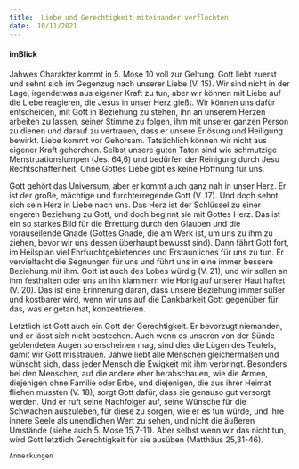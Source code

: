 ```yaml
---
title:  Liebe und Gerechtigkeit miteinander verflochten
date:  10/11/2021
---
```


#### imBlick

Jahwes Charakter kommt in 5. Mose 10 voll zur Geltung. Gott liebt zuerst und sehnt sich im Gegenzug nach unserer Liebe (V. 15). Wir sind nicht in der Lage, irgendetwas aus eigener Kraft zu tun, aber wir können mit Liebe auf die Liebe reagieren, die Jesus in unser Herz gießt. Wir können uns dafür entscheiden, mit Gott in Beziehung zu stehen, ihn an unserem Herzen arbeiten zu lassen, seiner Stimme zu folgen, ihm mit unserer ganzen Person zu dienen und darauf zu vertrauen, dass er unsere Erlösung und Heiligung bewirkt. Liebe kommt vor Gehorsam. Tatsächlich können wir nicht aus eigener Kraft gehorchen. Selbst unsere guten Taten sind wie schmutzige Menstruationslumpen (Jes. 64,6) und bedürfen der Reinigung durch Jesu Rechtschaffenheit. Ohne Gottes Liebe gibt es keine Hoffnung für uns.

Gott gehört das Universum, aber er kommt auch ganz nah in unser Herz. Er ist der große, mächtige und furchterregende Gott (V. 17). Und doch sehnt sich sein Herz in Liebe nach uns. Das Herz ist der Schlüssel zu einer engeren Beziehung zu Gott, und doch beginnt sie mit Gottes Herz. Das ist ein so starkes Bild für die Errettung durch den Glauben und die vorauseilende Gnade (Gottes Gnade, die am Werk ist, um uns zu ihm zu ziehen, bevor wir uns dessen überhaupt bewusst sind). Dann fährt Gott fort, im Heilsplan viel Ehrfurchtgebietendes und Erstaunliches für uns zu tun. Er vervielfacht die Segnungen für uns und führt uns in eine immer bessere Beziehung mit ihm. Gott ist auch des Lobes würdig (V. 21), und wir sollen an ihm festhalten oder uns an ihn klammern wie Honig auf unserer Haut haftet (V. 20). Das ist eine Erinnerung daran, dass unsere Beziehung immer süßer und kostbarer wird, wenn wir uns auf die Dankbarkeit Gott gegenüber für das, was er getan hat, konzentrieren.

Letztlich ist Gott auch ein Gott der Gerechtigkeit. Er bevorzugt niemanden, und er lässt sich nicht bestechen. Auch wenn es unseren von der Sünde geblendeten Augen so erscheinen mag, sind dies die Lügen des Teufels, damit wir Gott misstrauen. Jahwe liebt alle Menschen gleichermaßen und wünscht sich, dass jeder Mensch die Ewigkeit mit ihm verbringt. Besonders bei den Menschen, auf die andere eher herabschauen, wie die Armen, diejenigen ohne Familie oder Erbe, und diejenigen, die aus ihrer Heimat fliehen mussten (V. 18), sorgt Gott dafür, dass sie genauso gut versorgt werden. Und er ruft seine Nachfolger auf, seine Wünsche für die Schwachen auszuleben, für diese zu sorgen, wie er es tun würde, und ihre innere Seele als unendlichen Wert zu sehen, und nicht die äußeren Umstände (siehe auch 5. Mose 15,7-11). Aber selbst wenn wir das nicht tun, wird Gott letztlich Gerechtigkeit für sie ausüben (Matthäus 25,31-46).


`Anmerkungen`
